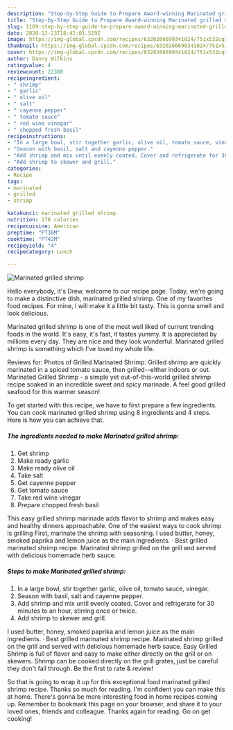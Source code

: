 ```yaml
---
description: "Step-by-Step Guide to Prepare Award-winning Marinated grilled shrimp"
title: "Step-by-Step Guide to Prepare Award-winning Marinated grilled shrimp"
slug: 1169-step-by-step-guide-to-prepare-award-winning-marinated-grilled-shrimp
date: 2020-12-23T18:42:01.519Z
image: https://img-global.cpcdn.com/recipes/6320266699341824/751x532cq70/marinated-grilled-shrimp-recipe-main-photo.jpg
thumbnail: https://img-global.cpcdn.com/recipes/6320266699341824/751x532cq70/marinated-grilled-shrimp-recipe-main-photo.jpg
cover: https://img-global.cpcdn.com/recipes/6320266699341824/751x532cq70/marinated-grilled-shrimp-recipe-main-photo.jpg
author: Danny Wilkins
ratingvalue: 4
reviewcount: 22380
recipeingredient:
- " shrimp"
- " garlic"
- " olive oil"
- " salt"
- " cayenne pepper"
- " tomato sauce"
- " red wine vinegar"
- " chopped fresh basil"
recipeinstructions:
- "In a large bowl, stir together garlic, olive oil, tomato sauce, vinegar."
- "Season with basil, salt and cayenne pepper."
- "Add shrimp and mix until evenly coated. Cover and refrigerate for 30 minutes to an hour, stirring once or twice."
- "Add shrimp to skewer and grill."
categories:
- Recipe
tags:
- marinated
- grilled
- shrimp

katakunci: marinated grilled shrimp 
nutrition: 178 calories
recipecuisine: American
preptime: "PT36M"
cooktime: "PT42M"
recipeyield: "4"
recipecategory: Lunch

---
```



![Marinated grilled shrimp](https://img-global.cpcdn.com/recipes/6320266699341824/751x532cq70/marinated-grilled-shrimp-recipe-main-photo.jpg)

Hello everybody, it's Drew, welcome to our recipe page. Today, we're going to make a distinctive dish, marinated grilled shrimp. One of my favorites food recipes. For mine, I will make it a little bit tasty. This is gonna smell and look delicious.

Marinated grilled shrimp is one of the most well liked of current trending foods in the world. It's easy, it's fast, it tastes yummy. It is appreciated by millions every day. They are nice and they look wonderful. Marinated grilled shrimp is something which I've loved my whole life.

Reviews for: Photos of Grilled Marinated Shrimp. Grilled shrimp are quickly marinated in a spiced tomato sauce, then grilled--either indoors or out. Marinated Grilled Shrimp - a simple yet out-of-this-world grilled shrimp recipe soaked in an incredible sweet and spicy marinade. A feel good grilled seafood for this warmer season!


To get started with this recipe, we have to first prepare a few ingredients. You can cook marinated grilled shrimp using 8 ingredients and 4 steps. Here is how you can achieve that.

<!--inarticleads1-->

##### The ingredients needed to make Marinated grilled shrimp:

1. Get  shrimp
1. Make ready  garlic
1. Make ready  olive oil
1. Take  salt
1. Get  cayenne pepper
1. Get  tomato sauce
1. Take  red wine vinegar
1. Prepare  chopped fresh basil


This easy grilled shrimp marinade adds flavor to shrimp and makes easy and healthy dinners approachable. One of the easiest ways to cook shrimp is grilling First, marinate the shrimp with seasoning. I used butter, honey, smoked paprika and lemon juice as the main ingredients. · Best grilled marinated shrimp recipe. Marinated shrimp grilled on the grill and served with delicious homemade herb sauce. 

<!--inarticleads2-->

##### Steps to make Marinated grilled shrimp:

1. In a large bowl, stir together garlic, olive oil, tomato sauce, vinegar.
1. Season with basil, salt and cayenne pepper.
1. Add shrimp and mix until evenly coated. Cover and refrigerate for 30 minutes to an hour, stirring once or twice.
1. Add shrimp to skewer and grill.


I used butter, honey, smoked paprika and lemon juice as the main ingredients. · Best grilled marinated shrimp recipe. Marinated shrimp grilled on the grill and served with delicious homemade herb sauce. Easy Grilled Shrimp is full of flavor and easy to make either directly on the grill or on skewers. Shrimp can be cooked directly on the grill grates, just be careful they don&#39;t fall through. Be the first to rate &amp; review! 

So that is going to wrap it up for this exceptional food marinated grilled shrimp recipe. Thanks so much for reading. I'm confident you can make this at home. There's gonna be more interesting food in home recipes coming up. Remember to bookmark this page on your browser, and share it to your loved ones, friends and colleague. Thanks again for reading. Go on get cooking!
